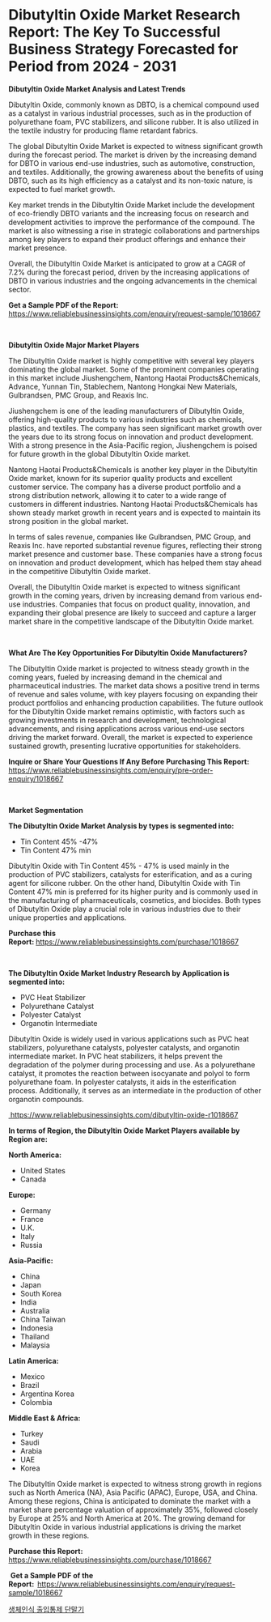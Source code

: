<p><h1>Dibutyltin Oxide Market Research Report: The Key To Successful Business Strategy Forecasted for Period from 2024 - 2031</h1></p><p><strong>Dibutyltin Oxide Market Analysis and Latest Trends</strong></p>
<p><p>Dibutyltin Oxide, commonly known as DBTO, is a chemical compound used as a catalyst in various industrial processes, such as in the production of polyurethane foam, PVC stabilizers, and silicone rubber. It is also utilized in the textile industry for producing flame retardant fabrics.</p><p>The global Dibutyltin Oxide Market is expected to witness significant growth during the forecast period. The market is driven by the increasing demand for DBTO in various end-use industries, such as automotive, construction, and textiles. Additionally, the growing awareness about the benefits of using DBTO, such as its high efficiency as a catalyst and its non-toxic nature, is expected to fuel market growth.</p><p>Key market trends in the Dibutyltin Oxide Market include the development of eco-friendly DBTO variants and the increasing focus on research and development activities to improve the performance of the compound. The market is also witnessing a rise in strategic collaborations and partnerships among key players to expand their product offerings and enhance their market presence.</p><p>Overall, the Dibutyltin Oxide Market is anticipated to grow at a CAGR of 7.2% during the forecast period, driven by the increasing applications of DBTO in various industries and the ongoing advancements in the chemical sector.</p></p>
<p><strong>Get a Sample PDF of the Report:&nbsp;</strong> <a href="https://www.reliablebusinessinsights.com/enquiry/request-sample/1018667">https://www.reliablebusinessinsights.com/enquiry/request-sample/1018667</a></p>
<p>&nbsp;</p>
<p><strong>Dibutyltin Oxide Major Market Players</strong></p>
<p><p>The Dibutyltin Oxide market is highly competitive with several key players dominating the global market. Some of the prominent companies operating in this market include Jiushengchem, Nantong Haotai Products&Chemicals, Advance, Yunnan Tin, Stablechem, Nantong Hongkai New Materials, Gulbrandsen, PMC Group, and Reaxis Inc.</p><p>Jiushengchem is one of the leading manufacturers of Dibutyltin Oxide, offering high-quality products to various industries such as chemicals, plastics, and textiles. The company has seen significant market growth over the years due to its strong focus on innovation and product development. With a strong presence in the Asia-Pacific region, Jiushengchem is poised for future growth in the global Dibutyltin Oxide market.</p><p>Nantong Haotai Products&Chemicals is another key player in the Dibutyltin Oxide market, known for its superior quality products and excellent customer service. The company has a diverse product portfolio and a strong distribution network, allowing it to cater to a wide range of customers in different industries. Nantong Haotai Products&Chemicals has shown steady market growth in recent years and is expected to maintain its strong position in the global market.</p><p>In terms of sales revenue, companies like Gulbrandsen, PMC Group, and Reaxis Inc. have reported substantial revenue figures, reflecting their strong market presence and customer base. These companies have a strong focus on innovation and product development, which has helped them stay ahead in the competitive Dibutyltin Oxide market.</p><p>Overall, the Dibutyltin Oxide market is expected to witness significant growth in the coming years, driven by increasing demand from various end-use industries. Companies that focus on product quality, innovation, and expanding their global presence are likely to succeed and capture a larger market share in the competitive landscape of the Dibutyltin Oxide market.</p></p>
<p>&nbsp;</p>
<p><strong>What Are The Key Opportunities For Dibutyltin Oxide Manufacturers?</strong></p>
<p><p>The Dibutyltin Oxide market is projected to witness steady growth in the coming years, fueled by increasing demand in the chemical and pharmaceutical industries. The market data shows a positive trend in terms of revenue and sales volume, with key players focusing on expanding their product portfolios and enhancing production capabilities. The future outlook for the Dibutyltin Oxide market remains optimistic, with factors such as growing investments in research and development, technological advancements, and rising applications across various end-use sectors driving the market forward. Overall, the market is expected to experience sustained growth, presenting lucrative opportunities for stakeholders.</p></p>
<p><strong>Inquire or Share Your Questions If Any Before Purchasing This Report:</strong> <a href="https://www.reliablebusinessinsights.com/enquiry/pre-order-enquiry/1018667">https://www.reliablebusinessinsights.com/enquiry/pre-order-enquiry/1018667</a></p>
<p>&nbsp;</p>
<p><strong>Market Segmentation</strong></p>
<p><strong>The Dibutyltin Oxide Market Analysis by types is segmented into:</strong></p>
<p><ul><li>Tin Content 45% -47%</li><li>Tin Content 47% min</li></ul></p>
<p><p>Dibutyltin Oxide with Tin Content 45% - 47% is used mainly in the production of PVC stabilizers, catalysts for esterification, and as a curing agent for silicone rubber. On the other hand, Dibutyltin Oxide with Tin Content 47% min is preferred for its higher purity and is commonly used in the manufacturing of pharmaceuticals, cosmetics, and biocides. Both types of Dibutyltin Oxide play a crucial role in various industries due to their unique properties and applications.</p></p>
<p><strong>Purchase this Report:&nbsp;</strong><a href="https://www.reliablebusinessinsights.com/purchase/1018667">https://www.reliablebusinessinsights.com/purchase/1018667</a></p>
<p>&nbsp;</p>
<p><strong>The Dibutyltin Oxide Market Industry Research by Application is segmented into:</strong></p>
<p><ul><li>PVC Heat Stabilizer</li><li>Polyurethane Catalyst</li><li>Polyester Catalyst</li><li>Organotin Intermediate</li></ul></p>
<p><p>Dibutyltin Oxide is widely used in various applications such as PVC heat stabilizers, polyurethane catalysts, polyester catalysts, and organotin intermediate market. In PVC heat stabilizers, it helps prevent the degradation of the polymer during processing and use. As a polyurethane catalyst, it promotes the reaction between isocyanate and polyol to form polyurethane foam. In polyester catalysts, it aids in the esterification process. Additionally, it serves as an intermediate in the production of other organotin compounds.</p></p>
<p><a href="https://www.reliablebusinessinsights.com/dibutyltin-oxide-r1018667">&nbsp;https://www.reliablebusinessinsights.com/dibutyltin-oxide-r1018667</a></p>
<p><strong>In terms of Region, the Dibutyltin Oxide Market Players available by Region are:</strong></p>
<p>
    <p> <strong> North America: </strong>
        <ul>
            <li>United States</li>
            <li>Canada</li>
        </ul>
        </p> 
    <p> <strong> Europe: </strong>
        <ul>
            <li>Germany</li>
            <li>France</li>
            <li>U.K.</li>
            <li>Italy</li>
            <li>Russia</li>
        </ul>
        </p> 
    <p> <strong> Asia-Pacific: </strong>
        <ul>
            <li>China</li>
            <li>Japan</li>
            <li>South Korea</li>
            <li>India</li>
            <li>Australia</li>
            <li>China Taiwan</li>
            <li>Indonesia</li>
            <li>Thailand</li>
            <li>Malaysia</li>
        </ul>
        </p> 
    <p> <strong> Latin America: </strong>
        <ul>
            <li>Mexico</li>
            <li>Brazil</li>
            <li>Argentina Korea</li>
            <li>Colombia</li>
        </ul>
        </p> 
    <p> <strong> Middle East & Africa: </strong>
        <ul>
            <li>Turkey</li>
            <li>Saudi</li>
            <li>Arabia</li>
            <li>UAE</li>
            <li>Korea</li>
        </ul>
    </p>
    </p>
<p><p>The Dibutyltin Oxide market is expected to witness strong growth in regions such as North America (NA), Asia Pacific (APAC), Europe, USA, and China. Among these regions, China is anticipated to dominate the market with a market share percentage valuation of approximately 35%, followed closely by Europe at 25% and North America at 20%. The growing demand for Dibutyltin Oxide in various industrial applications is driving the market growth in these regions.</p></p>
<p><strong>Purchase this Report: </strong><a href="https://www.reliablebusinessinsights.com/purchase/1018667">https://www.reliablebusinessinsights.com/purchase/1018667</a></p>
<p>&nbsp;<strong>Get a Sample PDF of the Report:&nbsp;&nbsp;</strong><a href="https://www.reliablebusinessinsights.com/enquiry/request-sample/1018667">https://www.reliablebusinessinsights.com/enquiry/request-sample/1018667</a></p>
<p><strong></strong></p>
<p><p><a href="https://github.com/hxzi07639916/Market-Research-Report-List-2/blob/main/462662980574.md">생체인식 출입통제 단말기</a></p></p>